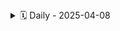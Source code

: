 <details>
<summary>🗓️ Daily - 2025-04-08</summary>

### 👤 Taíza Paula de Oliveira Lima 

**✅ Ontem:** Pesquisas relacionadas aos temas propostos para o desenvolvimento do trabalho   
**📌 Hoje:** Estudar a ferramenta thunkable para definir a viabilidade do desenvolvimento do aplicativo voltado para algum dos temas  
**🚧 Impedimentos:** Não   

---

### 👤 Leano Guerreiro 

**✅ Ontem:** Reunião em grupo com o monitor da disciplina  
**📌 Hoje:** Sem atividades predefinidas para hoje   
**🚧 Impedimentos:** não   

---

### 👤 Gabriela Rodrigues conceição 

**✅ Ontem:** Foi feita escolha do tema, logo fiz a pesquisa de apps para ter referencias   
**📌 Hoje:** pesquisa  
**🚧 Impedimentos:** não  

---

</details>
